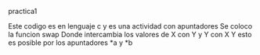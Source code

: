 practica1

Este codigo es en lenguaje c y es una actividad con apuntadores
Se coloco la funcion swap
Donde intercambia los valores de X con Y y Y con X
Y esto es posible por los apuntadores *a y *b
